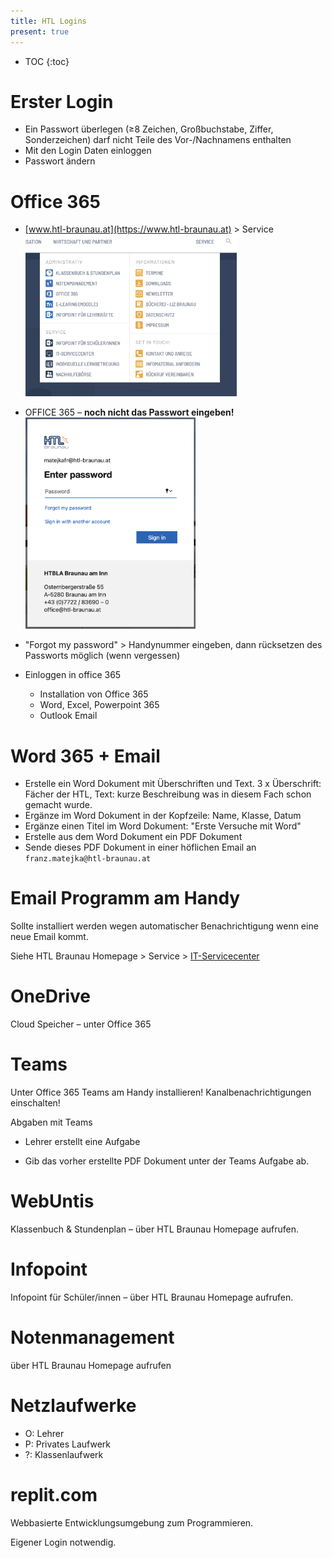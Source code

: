 ```yaml
---
title: HTL Logins
present: true
---
```


* TOC
{:toc}
# Erster Login

- Ein Passwort überlegen (≥8 Zeichen, Großbuchstabe, Ziffer, Sonderzeichen) darf nicht Teile des Vor-/Nachnamens enthalten
- Mit den Login Daten einloggen
- Passwort ändern



# Office 365

- [www.htl-braunau.at](https://www.htl-braunau.at) > Service
  <img src="fig/image-20210928151703548.png" alt="image-20210928151703548" style="zoom:33%;" />
- OFFICE 365 – **noch nicht das Passwort eingeben!**
  <img src="fig/image-20210928151810162.png" alt="image-20210928151810162" style="zoom:33%;" />

- "Forgot my password" > Handynummer eingeben, dann rücksetzen des Passworts möglich (wenn vergessen)

- Einloggen in office 365

  - Installation von Office 365
  - Word, Excel, Powerpoint 365
  - Outlook Email
  
  

# Word 365 + Email

- Erstelle ein Word Dokument mit Überschriften und Text. 3 x Überschrift: Fächer der HTL, Text: kurze Beschreibung was in diesem Fach schon gemacht wurde.
- Ergänze im Word Dokument in der Kopfzeile: Name, Klasse, Datum
- Ergänze einen Titel im Word Dokument: "Erste Versuche mit Word"
- Erstelle aus dem Word Dokument ein PDF Dokument
- Sende dieses PDF Dokument in einer höflichen Email an `franz.matejka@htl-braunau.at` 



# Email Programm am Handy

Sollte installiert werden wegen automatischer Benachrichtigung wenn eine neue Email kommt.

Siehe HTL Braunau Homepage > Service > [IT-Servicecenter](https://www.htl-braunau.at/service/it-servicecenter)



# OneDrive

Cloud Speicher – unter Office 365



# Teams

Unter Office 365
Teams am Handy installieren!
Kanalbenachrichtigungen einschalten!

Abgaben mit Teams

- Lehrer erstellt eine Aufgabe

- Gib das vorher erstellte PDF Dokument unter der Teams Aufgabe ab.



# WebUntis

Klassenbuch & Stundenplan – über HTL Braunau Homepage aufrufen.



# Infopoint

Infopoint für Schüler/innen – über HTL Braunau Homepage aufrufen.



# Notenmanagement

über HTL Braunau Homepage aufrufen



# Netzlaufwerke

- O: Lehrer
- P: Privates Laufwerk
- ?: Klassenlaufwerk



# replit.com

Webbasierte Entwicklungsumgebung zum Programmieren.

Eigener Login notwendig.
